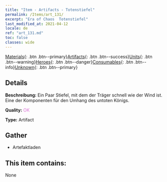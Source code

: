 ```yaml
---
title: "Item - Artifacts - Totenstiefel"
permalink: /Items/art_131/
excerpt: "Era of Chaos  Totenstiefel"
last_modified_at: 2021-04-12
locale: de
ref: "art_131.md"
toc: false
classes: wide
---
```

 [Materials](/de/Items/){: .btn .btn--primary}[Artifacts](/de/Items/Artifacts/){: .btn .btn--success}[Units](/de/Items/Units/){: .btn .btn--warning}[Heroes](/de/Items/Heroes/){: .btn .btn--danger}[Consumables](/de/Items/Consumables/){: .btn .btn--info}[Unknown](/de/Items/Unknown/){: .btn .btn--primary}

## Details
 **Beschreibung:** Ein Paar Stiefel, mit dem der Träger schnell wie der Wind ist. Eine der Komponenten für den Umhang des untoten Königs.

 **Quality:** <span style="color: #DA70D6">OK</span>

 **Type:** Artifact

## Gather

*    Artefaktladen 

## This item contains:

  None

